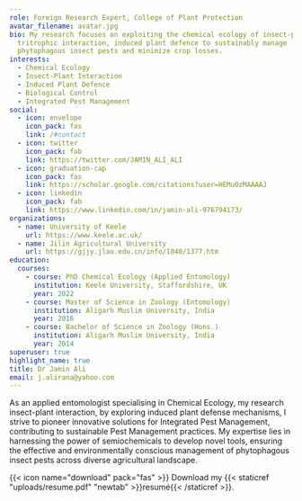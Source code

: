 ```yaml
---
role: Foreign Research Expert, College of Plant Protection
avatar_filename: avatar.jpg
bio: My research focuses on exploiting the chemical ecology of insect-plant
  tritrophic interaction, induced plant defence to sustainably manage
  phytophagous insect pests and minimize crop losses.
interests:
  - Chemical Ecology
  - Insect-Plant Interaction
  - Induced Plant Defence
  - Biological Control
  - Integrated Pest Management
social:
  - icon: envelope
    icon_pack: fas
    link: /#contact
  - icon: twitter
    icon_pack: fab
    link: https://twitter.com/JAMIN_ALI_ALI
  - icon: graduation-cap
    icon_pack: fas
    link: https://scholar.google.com/citations?user=HEMuOzMAAAAJ
  - icon: linkedin
    icon_pack: fab
    link: https://www.linkedin.com/in/jamin-ali-976794173/
organizations:
  - name: University of Keele
    url: https://www.keele.ac.uk/
  - name: Jilin Agricultural University
    url: https://gjjy.jlau.edu.cn/info/1040/1377.htm
education:
  courses:
    - course: PhD Chemical Ecology (Applied Entomology)
      institution: Keele University, Staffordshire, UK
      year: 2022
    - course: Master of Science in Zoology (Entomology)
      institution: Aligarh Muslim University, India
      year: 2016
    - course: Bachelor of Science in Zoology (Hons.)
      institution: Aligarh Muslim University, India
      year: 2014
superuser: true
highlight_name: true
title: Dr Jamin Ali
email: j.alirana@yahoo.com
---
```

As an applied entomologist specialising in Chemical Ecology, my research insect-plant interaction, by exploring induced plant defense mechanisms, I strive to pioneer innovative solutions for Integrated Pest Management, contributing to sustainable Pest Management practices. My expertise lies in harnessing the power of semiochemicals to develop novel tools, ensuring the effective and environmentally conscious management of phytophagous insect pests across diverse agricultural landscape.

{{< icon name="download" pack="fas" >}} Download my {{< staticref "uploads/resume.pdf" "newtab" >}}resumé{{< /staticref >}}.